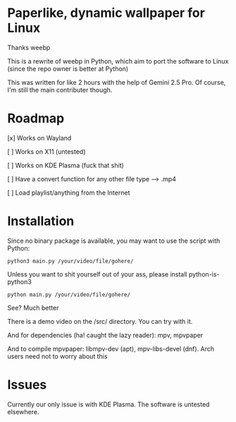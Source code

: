 # Paperlike, dynamic wallpaper for Linux
Thanks weebp

This is a rewrite of weebp in Python, which aim to port the software to Linux (since the repo owner is better at Python)

This was written for like 2 hours with the help of Gemini 2.5 Pro. Of course, I'm still the main contributer though.

# Roadmap
[x] Works on Wayland

[ ] Works on X11 (untested)

[ ] Works on KDE Plasma (fuck that shit)

[ ] Have a convert function for any other file type --> .mp4

[ ] Load playlist/anything from the Internet


# Installation
Since no binary package is available, you may want to use the script with Python:

`
python3 main.py /your/video/file/gohere/
`

Unless you want to shit yourself out of your ass, please install python-is-python3

`
python main.py /your/video/file/gohere/
`

See? Much better

There is a demo video on the /src/ directory. You can try with it.

And for dependencies (ha! caught the lazy reader): mpv, mpvpaper

And to compile mpvpaper: libmpv-dev (apt), mpv-libs-devel (dnf). Arch users need not to worry about this

# Issues
Currently our only issue is with KDE Plasma. The software is untested elsewhere.
